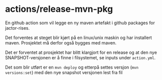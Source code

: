 # actions/release-mvn-pkg

En github action som vil legge en ny maven artefakt i github packages for jactor-rises.

Det forventes at steget blir kjørt på en linux/unix maskin og har installert maven.
Prosjektet må derfor også bygges med maven.

Det er forventet at prosjektet har blitt klargjort for en release og at den nye
SNAPSHOT-versjonen er å finne i filsystemet, se inputs under `action.yml`.

Det som blir utført er en `mvn deploy` og etterpå settes versjon (`mvn versions:set`)
med den nye snapshot versjonen lest fra fil
